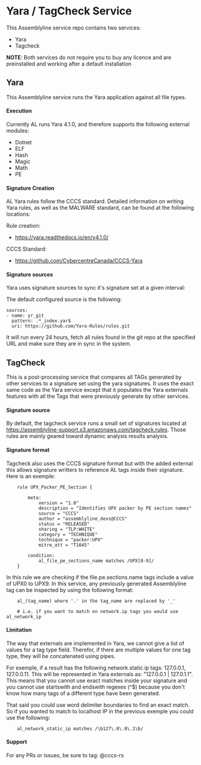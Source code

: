 # Yara / TagCheck Service

This Assemblyline service repo contains two services:

* Yara
* Tagcheck


**NOTE**: Both services do not require you to buy any licence and are preinstalled and working after a default installation

## Yara

This Assemblyline service runs the Yara application against all file types.

#### Execution

Currently AL runs Yara 4.1.0, and therefore supports the following external modules:

* Dotnet
* ELF
* Hash
* Magic
* Math
* PE

#### Signature Creation

 AL Yara rules follow the CCCS standard. Detailed information on writing Yara rules, as well as the MALWARE standard, can be found at the following locations:

 Rule creation:

 * https://yara.readthedocs.io/en/v4.1.0/

 CCCS Standard:

 * https://github.com/CybercentreCanada/CCCS-Yara

#### Signature sources

Yara uses signature sources to sync it's signature set at a given interval:

The default configured source is the following:

    sources:
    - name: yr_git
      pattern: .*_index.yar$
      uri: https://github.com/Yara-Rules/rules.git

It will run every 24 hours, fetch all rules found in the git repo at the specified URL and make sure they are in sync in the system.

## TagCheck

This is a post-processing service that compares all TAGs generated by other services to a signature set using the yara signatures. It uses the exact same code as the Yara service except that it populates the Yara externals features with all the Tags that were previously generate by other services.

#### Signature source

By default, the tagcheck service runs a small set of signatures located at https://assemblyline-support.s3.amazonaws.com/tagcheck.rules. Those rules are mainly geared toward dynamic analysis results analysis.

#### Signature format

Tagcheck also uses the CCCS signature format but with the added external this allows signature writters to reference AL tags inside their signature. Here is an exemple:

        rule UPX_Packer_PE_Section {

            meta:
                version = "1.0"
                description = "Identifies UPX packer by PE section names"
                source = "CCCS"
                author = "assemblyline_devs@CCCS"
                status = "RELEASED"
                sharing = "TLP:WHITE"
                category = "TECHNIQUE"
                technique = "packer:UPX"
                mitre_att = "T1045"

            condition:
                al_file_pe_sections_name matches /UPX[0-9]/
        }

In this rule we are checking if the file.pe.sections.name tags include a value of UPX0 to UPX9. In this service, any previously generated Assemblyline tag can be inspected by using the following format:

        al_(tag_name) where '.' in the tag_name are replaced by '_'

        # i.e. if you want to match on network.ip tags you would use al_network_ip

#### Limitation

The way that externals are implemented in Yara, we cannot give a list of values for a tag type field. Therefor, if there are multiple values for one tag type, they will be concatenated using pipes.

For exemple, if a result has the following network.static.ip tags: 127.0.0.1, 127.0.0.11. This will be represented in Yara externals as: "127.0.0.1 | 127.0.1.1". This means that you cannot use exact matches inside your signature and you cannot use startswith and endswith regexes (^$) because you don't know how many tags of a different type have been generated.

That said you could use word delimiter boundaries to find an exact match. So if you wanted to match to localhost IP in the previous exemple you could use the following:

        al_network_static_ip matches /\b127\.0\.0\.1\b/

#### Support
For any PRs or issues, be sure to tag: @cccs-rs
